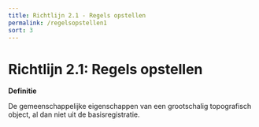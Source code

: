 ```yaml
---
title: Richtlijn 2.1 - Regels opstellen
permalink: /regelsopstellen1
sort: 3
---
```


# Richtlijn 2.1: Regels opstellen

**Definitie**

De gemeenschappelijke eigenschappen van een grootschalig topografisch object, al
dan niet uit de basisregistratie.


